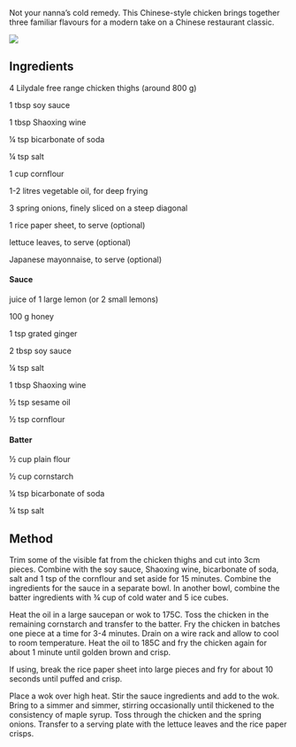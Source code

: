 Not your nanna’s cold remedy. This Chinese-style chicken brings together three familiar flavours for a modern take on a Chinese restaurant classic.

[![](https://adamliaw.com/app/uploads/2022/05/LLAL018-Lemon-honey-and-ginger-chicken.jpg)](https://adamliaw.com/app/uploads/2022/05/LLAL018-Lemon-honey-and-ginger-chicken.jpg)

## Ingredients

4 Lilydale free range chicken thighs (around 800 g)

1 tbsp soy sauce

1 tbsp Shaoxing wine

¼ tsp bicarbonate of soda

¼ tsp salt

1 cup cornflour

1-2 litres vegetable oil, for deep frying

3 spring onions, finely sliced on a steep diagonal

1 rice paper sheet, to serve (optional)

lettuce leaves, to serve (optional)

Japanese mayonnaise, to serve (optional)

#### Sauce

juice of 1 large lemon (or 2 small lemons)

100 g honey

1 tsp grated ginger

2 tbsp soy sauce

¼ tsp salt

1 tbsp Shaoxing wine

½ tsp sesame oil

½ tsp cornflour

#### Batter

½ cup plain flour

½ cup cornstarch

¼ tsp bicarbonate of soda

¼ tsp salt

## **Method**

Trim some of the visible fat from the chicken thighs and cut into 3cm pieces. Combine with the soy sauce, Shaoxing wine, bicarbonate of soda, salt and 1 tsp of the cornflour and set aside for 15 minutes. Combine the ingredients for the sauce in a separate bowl. In another bowl, combine the batter ingredients with ¾ cup of cold water and 5 ice cubes.

Heat the oil in a large saucepan or wok to 175C. Toss the chicken in the remaining cornstarch and transfer to the batter. Fry the chicken in batches one piece at a time for 3-4 minutes. Drain on a wire rack and allow to cool to room temperature. Heat the oil to 185C and fry the chicken again for about 1 minute until golden brown and crisp.

If using, break the rice paper sheet into large pieces and fry for about 10 seconds until puffed and crisp.

Place a wok over high heat. Stir the sauce ingredients and add to the wok. Bring to a simmer and simmer, stirring occasionally until thickened to the consistency of maple syrup. Toss through the chicken and the spring onions. Transfer to a serving plate with the lettuce leaves and the rice paper crisps.